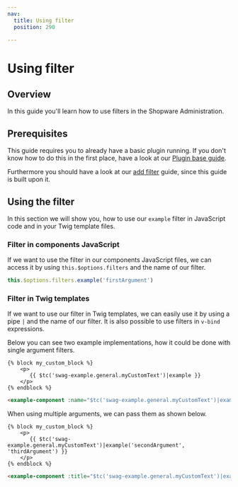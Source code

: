 ```yaml
---
nav:
  title: Using filter
  position: 290

---
```


# Using filter

## Overview

In this guide you'll learn how to use filters in the Shopware Administration.

## Prerequisites

This guide requires you to already have a basic plugin running. If you don't know how to do this in the first place, have a look at our [Plugin base guide](../../plugin-base-guide.md).

Furthermore you should have a look at our [add filter](add-filter.md) guide, since this guide is built upon it.

## Using the filter

In this section we will show you, how to use our `example` filter in JavaScript code and in your Twig template files.

### Filter in components JavaScript

If we want to use the filter in our components JavaScript files, we can access it by using `this.$options.filters` and the name of our filter.

```javascript
this.$options.filters.example('firstArgument')
```

### Filter in Twig templates

If we want to use our filter in Twig templates, we can easily use it by using a pipe `|` and the name of our filter. It is also possible to use filters in `v-bind` expressions.

Below you can see two example implementations, how it could be done with single argument filters.

```twig
{% block my_custom_block %}
    <p>
       {{ $tc('swag-example.general.myCustomText')|example }}
    </p>
{% endblock %}
```

```html
<example-component :name="$tc('swag-example.general.myCustomText')|example"></example-component>
```

When using multiple arguments, we can pass them as shown below.

```twig
{% block my_custom_block %}
    <p>
       {{ $tc('swag-example.general.myCustomText')|example('secondArgument', 'thirdArgument') }}
    </p>
{% endblock %}
```

```html
<example-component :title="$tc('swag-example.general.myCustomText')|example('secondArgument', 'thirdArgument')"></example-component>
```
